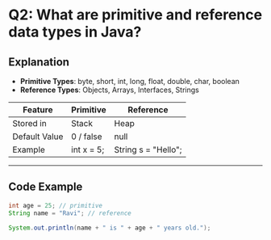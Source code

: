 # Q2: What are primitive and reference data types in Java?

## Explanation

- **Primitive Types**: byte, short, int, long, float, double, char, boolean
- **Reference Types**: Objects, Arrays, Interfaces, Strings

| Feature | Primitive | Reference |
|---------|----------|-----------|
| Stored in | Stack | Heap |
| Default Value | 0 / false | null |
| Example | int x = 5; | String s = "Hello"; |

---

## Code Example

```java
int age = 25; // primitive
String name = "Ravi"; // reference

System.out.println(name + " is " + age + " years old.");